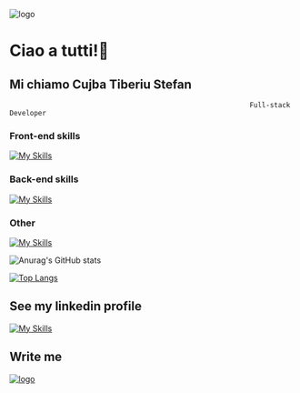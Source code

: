 ![logo](https://media.licdn.com/dms/image/D4D16AQH7O6nNsUfZpA/profile-displaybackgroundimage-shrink_350_1400/0/1680015429200?e=1695859200&v=beta&t=EpEBz8Ww5kqEJ6TSIC1ldYVFIgKyPImY3Y0ji1-xYCM)

# Ciao a tutti!👋
## Mi chiamo Cujba Tiberiu Stefan

                                                               Full-stack Developer

### Front-end skills
[![My Skills](https://skillicons.dev/icons?i=js,html,css,react,sass,bootstrap,tailwind)](https://skillicons.dev)

### Back-end skills
[![My Skills](https://skillicons.dev/icons?i=java,spring,hibernate,postgresql)](https://skillicons.dev)

### Other
[![My Skills](https://skillicons.dev/icons?i=vscode,eclipse,postman,git,bash)](https://skillicons.dev)

![Anurag's GitHub stats](https://github-readme-stats.vercel.app/api?username=cujbaTiberiu&show_icons=true&theme=transparent)

[![Top Langs](https://github-readme-stats.vercel.app/api/top-langs/?username=cujbaTiberiu&layout=donut-vertical)](https://github.com/cujbaTiberiu/github-readme-stats)


## See my linkedin profile

[![My Skills](https://skillicons.dev/icons?i=linkedin)](https://www.linkedin.com/in/tiberiu-stefan-cujba/)

## Write me

[![logo](https://m.economictimes.com/thumb/msid-63994786,width-80,height-60,resizemode-4,imgsize-35146/gmail-gets-a-makeover-heres-how-you-can-make-the-most-of-its-features.jpg)](mailto:cujba.tiberiu@gmail.com)
